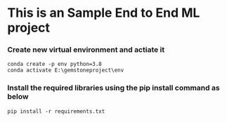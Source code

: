 # This is an Sample End to End ML project

### Create new virtual environment and actiate it

```
conda create -p env python=3.8
conda activate E:\gemstoneproject\env
```

### Install the required libraries using the pip install command as below

```
pip install -r requirements.txt
```